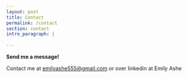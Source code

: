 ```yaml
---
layout: post
title: Contact
permalink: /contact
section: contact
intro_paragraph: |
  
---
```

**Send me a message!**

Contact me at emilyashe555@gmail.com
or
over linkedin at Emily Ashe
